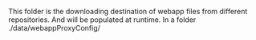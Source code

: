 This folder is the downloading destination of webapp files from different repositories. And will be populated at runtime.
In a folder ./data/webappProxyConfig/